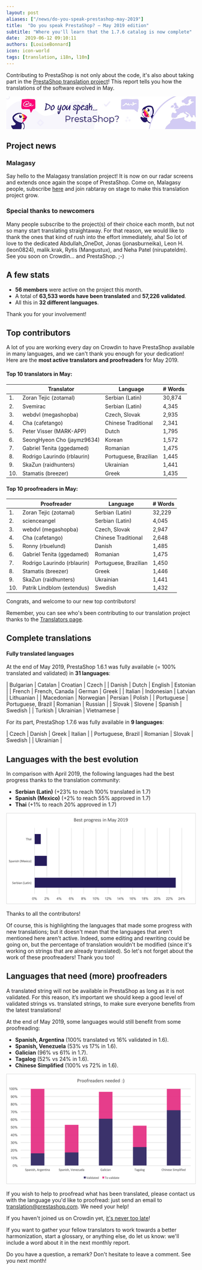 ```yaml
---
layout: post
aliases: ["/news/do-you-speak-prestashop-may-2019"]
title:  "Do you speak PrestaShop? – May 2019 edition"
subtitle: "Where you'll learn that the 1.7.6 catalog is now complete"
date:  2019-06-12 09:10:11
authors: [LouiseBonnard]
icon: icon-world
tags: [translation, i18n, l10n]
---
```


Contributing to PrestaShop is not only about the code, it's also about taking part in the [PrestaShop translation project](https://crowdin.com/project/prestashop-official)! This report tells you how the translations of the software evolved in May.

![Crowdin Monthly banner](/assets/images/2019/01/Build-Crowdin-banner.jpg)

## Project news


### Malagasy

Say hello to the Malagasy translation project! It is now on our radar screens and extends once again the scope of PrestaShop. Come on, Malagasy people, subscribe [here](https://crowdin.com/project/prestashop-official/mg#) and join rabtaray on stage to make this translation project grow.


### Special thanks to newcomers

Many people subscribe to the project(s) of their choice each month, but not so many start translating straightaway. For that reason, we would like to thank the ones that kind of rush into the effort immediately, aha! So lot of love to the dedicated Abdullah_OneDot, Jonas (jonasburneika), Leon H. (leon0824), malik.krak, Rytis (Mangustux), and Neha Patel (nirupateldm). See you soon on Crowdin… and PrestaShop. ;-)


## A few stats
 
* **56 members** were active on the project this month.
* A total of **63,533 words have been translated** and **57,226 validated**.
* All this in **32 different languages**.
 
Thank you for your involvement!
 

## Top contributors
 
A lot of you are working every day on Crowdin to have PrestaShop available in many languages, and we can't thank you enough for your dedication! Here are the **most active translators and proofreaders** for May 2019.
 
#### Top 10 translators in May:
 
| |Translator | Language | # Words
|-|---------- | -------- | ----------------
 1. | Zoran Tejic (zotamal) | Serbian (Latin) | 30,874
 2. | Svemirac | Serbian (Latin) | 4,345
 3. | webdvl (megashopba) | Czech, Slovak | 2,935
 4. | Cha (cafetango) | Chinese Traditional | 2,341
 5. | Peter Visser (MARK-APP) | Dutch | 1,795
 6. | SeongHyeon Cho (jaymz9634) | Korean | 1,572
 7. | Gabriel Tenita (ggedamed) | Romanian | 1,475
 8. | Rodrigo Laurindo (rblaurin) | Portuguese, Brazilian | 1,445
 9. | SkaZun (raidhunters) | Ukrainian | 1,441
10. | Stamatis (breezer) | Greek | 1,435
 
 
#### Top 10 proofreaders in May:
 
| | Proofreader | Language | # Words
|-| ---------- | -------- | ----------------
 1. | Zoran Tejic (zotamal) | Serbian (Latin) | 32,229
 2. | scienceangel | Serbian (Latin) | 4,045
 3. | webdvl (megashopba) | Czech, Slovak | 2,947
 4. | Cha (cafetango) | Chinese Traditional | 2,648
 5. | Ronny (rbuelund) | Danish | 1,485
 6. | Gabriel Tenita (ggedamed) | Romanian | 1,475
 7. | Rodrigo Laurindo (rblaurin) | Portuguese, Brazilian | 1,450
 8. | Stamatis (breezer) | Greek | 1,446
 9. | SkaZun (raidhunters) | Ukrainian | 1,441
10. | Patrik Lindblom (extendus) | Swedish | 1,432

Congrats, and welcome to our new top contributors!
 
Remember, you can see who's been contributing to our translation project thanks to the [Translators page](http://translators.prestashop.com/).
 
 
## Complete translations
 
#### Fully translated languages
 
At the end of May 2019, PrestaShop 1.6.1 was fully available (= 100% translated and validated) in **31 languages**:
 
| Bulgarian | Catalan | Croatian | Czech |
| Danish | Dutch | English | Estonian |
| French | French, Canada | German | Greek |
| Italian | Indonesian | Latvian | Lithuanian |
| Macedonian | Norwegian | Persian | Polish |
| Portuguese | Portuguese, Brazil | Romanian | Russian |
| Slovak | Slovene | Spanish | Swedish |
| Turkish | Ukrainian | Vietnamese |
 
For its part, PrestaShop 1.7.6 was fully available in **9 languages**:
 
| Czech | Danish | Greek | Italian |
| Portuguese, Brazil | Romanian | Slovak | Swedish |
| Ukrainian |
 
 
## Languages with the best evolution
 
In comparison with April 2019, the following languages had the best progress thanks to the translation community:
 
* **Serbian (Latin)** (+23% to reach 100% translated in 1.7)
* **Spanish (Mexico)** (+2% to reach 55% approved in 1.7)
* **Thai** (+1% to reach 20% approved in 1.7)
 
![Best translation progress for May 2019](/assets/images/2019/06/Build-Crowdin-progress-May19.png)
 
Thanks to all the contributors!
 
Of course, this is highlighting the languages that made some progress with new translations; but it doesn't mean that the languages that aren't mentioned here aren't active. Indeed, some editing and rewriting could be going on, but the percentage of translation wouldn't be modified (since it's working on strings that are already translated). So let's not forget about the work of these proofreaders! Thank you too!
 
 
## Languages that need (more) proofreaders
 
A translated string will not be available in PrestaShop as long as it is not validated. For this reason, it’s important we should keep a good level of validated strings vs. translated strings, to make sure everyone benefits from the latest translations!
 
At the end of May 2019, some languages would still benefit from some proofreading:
 
* **Spanish, Argentina** (100% translated vs 16% validated in 1.6).
* **Spanish, Venezuela** (53% vs 17% in 1.6).
* **Galician** (96% vs 61% in 1.7).
* **Tagalog** (52% vs 24% in 1.6).
* **Chinese Simplified** (100% vs 72% in 1.6).
 
![Languages that need proofreading](/assets/images/2019/06/Build-Crowdin-proofreading-May19.png)
 
If you wish to help to proofread what has been translated, please contact us with the language you'd like to proofread: just send an email to translation@prestashop.com. We need your help! 
 
If you haven't joined us on Crowdin yet, [it's never too late](https://crowdin.com/project/prestashop-official)!
 
If you want to gather your fellow translators to work towards a better harmonization, start a glossary, or anything else, do let us know: we'll include a word about it in the next monthly report.
 
Do you have a question, a remark? Don't hesitate to leave a comment. See you next month!
